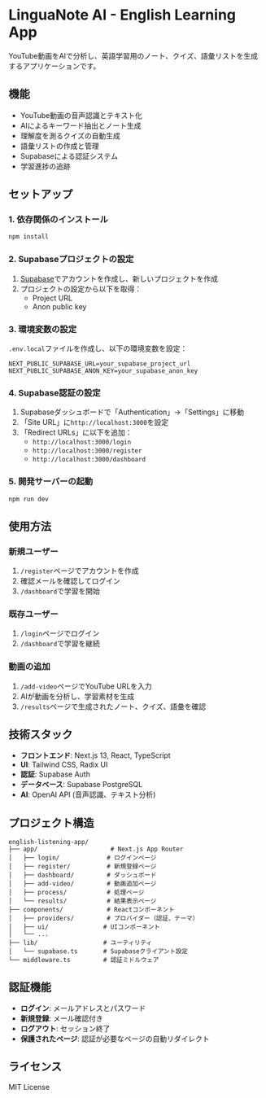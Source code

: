 # LinguaNote AI - English Learning App

YouTube動画をAIで分析し、英語学習用のノート、クイズ、語彙リストを生成するアプリケーションです。

## 機能

- YouTube動画の音声認識とテキスト化
- AIによるキーワード抽出とノート生成
- 理解度を測るクイズの自動生成
- 語彙リストの作成と管理
- Supabaseによる認証システム
- 学習進捗の追跡

## セットアップ

### 1. 依存関係のインストール

```bash
npm install
```

### 2. Supabaseプロジェクトの設定

1. [Supabase](https://supabase.com)でアカウントを作成し、新しいプロジェクトを作成
2. プロジェクトの設定から以下を取得：
   - Project URL
   - Anon public key

### 3. 環境変数の設定

`.env.local`ファイルを作成し、以下の環境変数を設定：

```env
NEXT_PUBLIC_SUPABASE_URL=your_supabase_project_url
NEXT_PUBLIC_SUPABASE_ANON_KEY=your_supabase_anon_key
```

### 4. Supabase認証の設定

1. Supabaseダッシュボードで「Authentication」→「Settings」に移動
2. 「Site URL」に`http://localhost:3000`を設定
3. 「Redirect URLs」に以下を追加：
   - `http://localhost:3000/login`
   - `http://localhost:3000/register`
   - `http://localhost:3000/dashboard`

### 5. 開発サーバーの起動

```bash
npm run dev
```

## 使用方法

### 新規ユーザー

1. `/register`ページでアカウントを作成
2. 確認メールを確認してログイン
3. `/dashboard`で学習を開始

### 既存ユーザー

1. `/login`ページでログイン
2. `/dashboard`で学習を継続

### 動画の追加

1. `/add-video`ページでYouTube URLを入力
2. AIが動画を分析し、学習素材を生成
3. `/results`ページで生成されたノート、クイズ、語彙を確認

## 技術スタック

- **フロントエンド**: Next.js 13, React, TypeScript
- **UI**: Tailwind CSS, Radix UI
- **認証**: Supabase Auth
- **データベース**: Supabase PostgreSQL
- **AI**: OpenAI API (音声認識、テキスト分析)

## プロジェクト構造

```
english-listening-app/
├── app/                    # Next.js App Router
│   ├── login/             # ログインページ
│   ├── register/          # 新規登録ページ
│   ├── dashboard/         # ダッシュボード
│   ├── add-video/         # 動画追加ページ
│   ├── process/           # 処理ページ
│   └── results/           # 結果表示ページ
├── components/            # Reactコンポーネント
│   ├── providers/         # プロバイダー（認証、テーマ）
│   ├── ui/               # UIコンポーネント
│   └── ...
├── lib/                  # ユーティリティ
│   └── supabase.ts       # Supabaseクライアント設定
└── middleware.ts         # 認証ミドルウェア
```

## 認証機能

- **ログイン**: メールアドレスとパスワード
- **新規登録**: メール確認付き
- **ログアウト**: セッション終了
- **保護されたページ**: 認証が必要なページの自動リダイレクト

## ライセンス

MIT License 